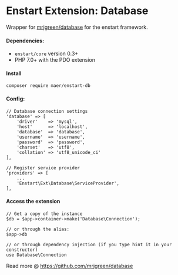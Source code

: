 # Enstart Extension: Database

Wrapper for [mrjgreen/database](https://github.com/mrjgreen/database) for the enstart framework.

#### Dependencies:

* `enstart/core` version 0.3+
* PHP 7.0+ with the PDO extension

#### Install

    composer require maer/enstart-db

#### Config:

    // Database connection settings
    'database' => [
        'driver'    => 'mysql',
        'host'      => 'localhost',
        'database'  => 'database',
        'username'  => 'username',
        'password'  => 'password',
        'charset'   => 'utf8',
        'collation' => 'utf8_unicode_ci'
    ],

    // Register service provider
    'providers' => [
        ...
        'Enstart\Ext\Database\ServiceProvider',
    ],

#### Access the extension

    // Get a copy of the instance
    $db = $app->container->make('Database\Connection');

    // or through the alias:
    $app->db

    // or through dependency injection (if you type hint it in your constructor)
    use Database\Connection


Read more @ https://github.com/mrjgreen/database
